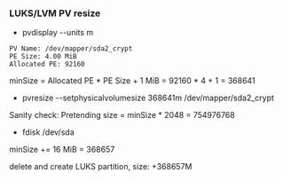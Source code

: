 ### LUKS/LVM PV resize

* pvdisplay --units m
```
PV Name: /dev/mapper/sda2_crypt
PE Size: 4.00 MiB
Allocated PE: 92160
```
minSize = Allocated PE * PE Size + 1 MiB = 92160 * 4 + 1 = 368641

* pvresize --setphysicalvolumesize 368641m /dev/mapper/sda2_crypt

Sanity check: Pretending size = minSize * 2048 = 754976768

* fdisk /dev/sda

minSize += 16 MiB = 368657

delete and create LUKS partition, size: +368657M
